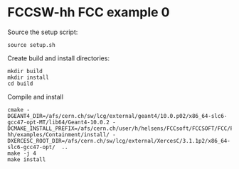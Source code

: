 FCCSW-hh FCC example 0
==================

Source the setup script:

    source setup.sh


Create build and install directories:

    mkdir build
    mkdir install
    cd build

Compile and install

    cmake -DGEANT4_DIR=/afs/cern.ch/sw/lcg/external/geant4/10.0.p02/x86_64-slc6-gcc47-opt-MT/lib64/Geant4-10.0.2 -DCMAKE_INSTALL_PREFIX=/afs/cern.ch/user/h/helsens/FCCsoft/FCCSOFT/FCC/FCCSW-hh/examples/Containment/install/ -DXERCESC_ROOT_DIR=/afs/cern.ch/sw/lcg/external/XercesC/3.1.1p2/x86_64-slc6-gcc47-opt/  ..
    make -j 4
    make install